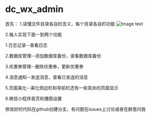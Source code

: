 # dc_wx_admin
首先：
1.读懂文件目录各自的含义，每个目录各自的功能
![Image text](https://www.glutbysj2019.cn/admin/goodsimage/1.png)

2.每人实现下面一到两个功能

1.日志记录--查看日志

2.数据库管理--添加数据库备份，查看数据库备份

3.优惠券管理--删除优惠券，更新优惠券

4.消息通知--发送消息，查看已发送的消息

5.页面美化--美化侧边栏和导航栏还有一些其余的页面显示

6.微信小程序首页轮播图设置


修改好的代码在github创建分支，有问题在issues上讨论或者在群里问我
